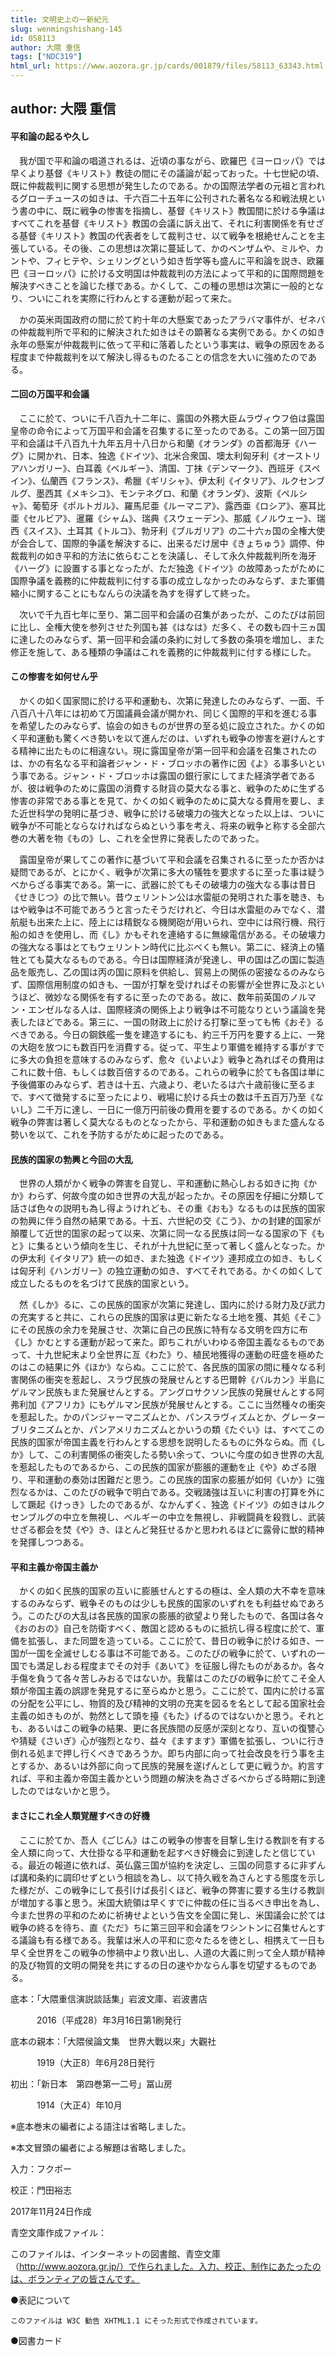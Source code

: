 ```yaml
---
title: 文明史上の一新紀元
slug: wenmingshishang-145
id: 058113
author: 大隈 重信
tags: ["NDC319"]
html_url: https://www.aozora.gr.jp/cards/001879/files/58113_63343.html
---
```


## author: 大隈 重信

#### 平和論の起るや久し


　我が国で平和論の唱道されるは、近頃の事ながら、欧羅巴《ヨーロッパ》では早くより基督《キリスト》教徒の間にその議論が起っておった。十七世紀の頃、既に仲裁裁判に関する思想が発生したのである。かの国際法学者の元祖と言われるグローチュースの如きは、千六百二十五年に公刊された著名なる和戦法規という書の中に、既に戦争の惨害を指摘し、基督《キリスト》教国間に於ける争議はすべてこれを基督《キリスト》教国の会議に訴え出て、それに利害関係を有せざる基督《キリスト》教国の代表者をして裁判させ、以て戦争を根絶せんことを主張している。その後、この思想は次第に蔓延して、かのベンザムや、ミルや、カントや、フィヒテや、シェリングという如き哲学等も盛んに平和論を説き、欧羅巴《ヨーロッパ》に於ける文明国は仲裁裁判の方法によって平和的に国際問題を解決すべきことを論じた様である。かくして、この種の思想は次第に一般的となり、ついにこれを実際に行わんとする運動が起って来た。

　かの英米両国政府の間に於て約十年の大懸案であったアラバマ事件が、ゼネバの仲裁裁判所で平和的に解決された如きはその顕著なる実例である。かくの如き永年の懸案が仲裁裁判に依って平和に落着したという事実は、戦争の原因をある程度まで仲裁裁判を以て解決し得るものたることの信念を大いに強めたのである。



#### 二回の万国平和会議


　ここに於て、ついに千八百九十二年に、露国の外務大臣ムラヴィウフ伯は露国皇帝の命令によって万国平和会議を召集するに至ったのである。この第一回万国平和会議は千八百九十九年五月十八日から和蘭《オランダ》の首都海牙《ハーグ》に開かれ、日本、独逸《ドイツ》、北米合衆国、墺太利匈牙利《オーストリアハンガリー》、白耳義《ベルギー》、清国、丁抹《デンマーク》、西班牙《スペイン》、仏蘭西《フランス》、希臘《ギリシャ》、伊太利《イタリア》、ルクセンブルグ、墨西其《メキシコ》、モンテネグロ、和蘭《オランダ》、波斯《ペルシャ》、葡萄牙《ポルトガル》、羅馬尼亜《ルーマニア》、露西亜《ロシア》、塞耳比亜《セルビア》、暹羅《シャム》、瑞典《スウェーデン》、那威《ノルウェー》、瑞西《スイス》、土耳其《トルコ》、勃牙利《ブルガリア》の二十六ヵ国の全権大使が会合して、国際的争議を解決するに、出来るだけ居中《きょちゅう》調停、仲裁裁判の如き平和的方法に依らむことを決議し、そして永久仲裁裁判所を海牙《ハーグ》に設置する事となったが、ただ独逸《ドイツ》の故障あったがために国際争議を義務的に仲裁裁判に付する事の成立しなかったのみならず、また軍備縮小に関することにもなんらの決議を為すを得ずして終った。

　次いで千九百七年に至り、第二回平和会議の召集があったが、このたびは前回に比し、全権大使を参列させた列国も甚《はなは》だ多く、その数も四十三ヵ国に達したのみならず、第一回平和会議の条約に対して多数の条項を増加し、また修正を施して、ある種類の争議はこれを義務的に仲裁裁判に付する様にした。



#### この惨害を如何せん乎


　かくの如く国家間に於ける平和運動も、次第に発達したのみならず、一面、千八百八十八年には初めて万国議員会議が開かれ、同じく国際的平和を進むる事を希望したのみならず、協会の如きものが世界の至る処に設立された。かくの如く平和運動も驚くべき勢いを以て進んだのは、いずれも戦争の惨害を避けんとする精神に出たものに相違ない。現に露国皇帝が第一回平和会議を召集されたのは、かの有名なる平和論者ジャン・ド・ブロッホの著作に因《よ》る事多いという事である。ジャン・ド・ブロッホは露国の銀行家にしてまた経済学者であるが、彼は戦争のために露国の消費する財貨の莫大なる事と、戦争のために生ずる惨害の非常である事とを見て、かくの如く戦争のために莫大なる費用を要し、また近世科学の発明に基づき、戦争に於ける破壊力の強大となった以上は、ついに戦争が不可能とならなければならぬという事を考え、将来の戦争と称する全部六巻の大著を物《もの》し、これを全世界に発表したのであった。

　露国皇帝が果してこの著作に基づいて平和会議を召集されるに至ったか否かは疑問であるが、とにかく、戦争が次第に多大の犠牲を要求するに至った事は疑うべからざる事実である。第一に、武器に於てもその破壊力の強大なる事は昔日《せきじつ》の比で無い。昔ウェリントン公は水雷艇の発明された事を聴き、もはや戦争は不可能であろうと言ったそうだけれど、今日は水雷艇のみでなく、潜航艇も出来た上に、陸上には精鋭なる機関砲が用いられ、空中には飛行機、飛行船の如きを使用し、而《し》かもそれを連絡するに無線電信がある。その破壊力の強大なる事はとてもウェリントン時代に比ぶべくも無い。第二に、経済上の犠牲とても莫大なるものである。今日は国際経済が発達し、甲の国は乙の国に製造品を販売し、乙の国は丙の国に原料を供給し、貿易上の関係の密接なるのみならず、国際信用制度の如きも、一国が打撃を受ければその影響が全世界に及ぶというほど、微妙なる関係を有するに至ったのである。故に、数年前英国のノルマン・エンゼルなる人は、国際経済の関係上より戦争は不可能なりという議論を発表したほどである。第三に、一国の財政上に於ける打撃に至っても怖《おそ》るべきである。今日の鋼鉄艦一隻を建造するにも、約三千万円を要する上に、一発の大砲を放つにも数百円を消費する。従って、平生より軍備を維持する事がすでに多大の負担を意味するのみならず、愈々《いよいよ》戦争と為ればその費用はこれに数十倍、もしくは数百倍するのである。これらの戦争に於ても各国は単に予後備軍のみならず、若きは十五、六歳より、老いたるは六十歳前後に至るまで、すべて徴発するに至ったにより、戦場に於ける兵士の数は千五百万乃至《ないし》二千万に達し、一日に一億万円前後の費用を要するのである。かくの如く戦争の弊害は著しく莫大なるものとなったから、平和運動の如きもまた盛んなる勢いを以て、これを予防するがために起ったのである。



#### 民族的国家の勃興と今回の大乱


　世界の人類がかく戦争の弊害を自覚し、平和運動に熱心しおる如きに拘《かか》わらず、何故今度の如き世界の大乱が起ったか。その原因を仔細に分類して話さば色々の説明も為し得ようけれども、その重《おも》なるものは民族的国家の勃興に伴う自然の結果である。十五、六世紀の交《こう》、かの封建的国家が顛覆して近世的国家の起って以来、次第に同一なる民族は同一なる国家の下《もと》に集るという傾向を生じ、それが十九世紀に至って著しく盛んとなった。かの伊太利《イタリア》統一の如き、また独逸《ドイツ》連邦成立の如き、もしくは匈牙利《ハンガリー》の独立運動の如き、すべてそれである。かくの如くして成立したるものを名づけて民族的国家という。

　然《しか》るに、この民族的国家が次第に発達し、国内に於ける財力及び武力の充実すると共に、これらの民族的国家は更に新たなる土地を獲、其処《そこ》にその民族の余力を発展させ、次第に自己の民族に特有なる文明を四方に布《し》かむとする運動が起って来た。即ちこれがいわゆる帝国主義なるものであって、十九世紀末より全世界に亙《わた》り、植民地獲得の運動の旺盛を極めたのはこの結果に外《ほか》ならぬ。ここに於て、各民族的国家の間に種々なる利害関係の衝突を惹起し、スラヴ民族の発展せんとする巴爾幹《バルカン》半島にゲルマン民族もまた発展せんとする。アングロサクソン民族の発展せんとする阿弗利加《アフリカ》にもゲルマン民族が発展せんとする。ここに当然種々の衝突を惹起した。かのパンジャーマニズムとか、パンスラヴィズムとか、グレーターブリタニズムとか、パンアメリカニズムとかいうの類《たぐい》は、すべてこの民族的国家が帝国主義を行わんとする思想を説明したるものに外ならぬ。而《しか》して、この利害関係の衝突したる勢い余って、ついに今度の如き世界の大乱を惹起したものであるから、この民族的国家が膨脹的運動を止《や》めざる限り、平和運動の奏効は困難だと思う。この民族的国家の膨脹が如何《いか》に強烈なるかは、このたびの戦争で明白である。交戦諸強は互いに利害の打算を外にして蹶起《けっき》したのであるが、なかんずく、独逸《ドイツ》の如きはルクセンブルグの中立を無視し、ベルギーの中立を無視し、非戦闘員を殺戮し、武装せざる都会を焚《や》き、ほとんど発狂せるかと思われるほどに露骨に獣的精神を発揮しつつある。



#### 平和主義か帝国主義か


　かくの如く民族的国家の互いに膨脹せんとするの極は、全人類の大不幸を意味するのみならず、戦争そのものは少しも民族的国家のいずれをも利益せぬであろう。このたびの大乱は各民族的国家の膨脹的欲望より発したもので、各国は各々《おのおの》自己を防衛すべく、敵国と認めるものに抵抗し得る程度に於て、軍備を拡張し、また同盟を造っている。ここに於て、昔日の戦争に於ける如き、一国が一国を全滅せしむる事は不可能である。このたびの戦争に於て、いずれの一国でも満足しおる程度までその対手《あいて》を征服し得たものがあるか。各々手傷を負うて各々苦しみおるではないか。我輩はこのたびの戦争に於てこそ全人類が帝国主義の誤謬を発見するに至らぬかと思う。ここに於て、国内に於ける富の分配を公平にし、物質的及び精神的文明の充実を図るを名として起る国家社会主義の如きものが、勃然として頭を擡《もた》げるのではないかと思う。それとも、あるいはこの戦争の結果、更に各民族間の反感が深刻となり、互いの復讐心や猜疑《さいぎ》心が強烈となり、益々《ますます》軍備を拡張し、ついに行き倒れる処まで押し行くべきであろうか。即ち内部に向って社会改良を行う事を主とするか、あるいは外部に向って民族的発展を遂げんとして更に戦うか。約言すれば、平和主義か帝国主義かという問題の解決を為さざるべからざる時期に到達したのではないかと思う。



#### まさにこれ全人類覚醒すべきの好機


　ここに於てか、吾人《ごじん》はこの戦争の惨害を目撃し生ける教訓を有する全人類に向って、大仕掛なる平和運動を起すべき好機会に到達したと信じている。最近の報道に依れば、英仏露三国が協約を決定し、三国の同意するに非ずんば講和条約に調印せずという相談を為し、以て持久戦を為さんとする態度を示した様だが、この戦争にして長引けば長引くほど、戦争の弊害に要する生ける教訓が増加する事と思う。米国大統領は早くすでに仲裁の任に当るべき申出を為し、今また世界の平和のために祈祷せよという告文を全国に発し、米国議会に於ては戦争の終るを待ち、直《ただ》ちに第三回平和会議をワシントンに召集せんとする議論も有る様である。我輩は米人の平和に恋々たるを徳とし、相携えて一日も早く全世界をこの戦争の惨禍中より救い出し、人道の大義に則って全人類が精神的及び物質的文明の開発を共にするの日の速やかならん事を切望するものである。













底本：「大隈重信演説談話集」岩波文庫、岩波書店

　　　2016（平成28）年3月16日第1刷発行

底本の親本：「大隈侯論文集　世界大戰以來」大觀社

　　　1919（大正8）年6月28日発行

初出：「新日本　第四巻第一二号」冨山房

　　　1914（大正4）年10月

※底本巻末の編者による語注は省略しました。

※本文冒頭の編者による解題は省略しました。

入力：フクポー

校正：門田裕志

2017年11月24日作成

青空文庫作成ファイル：

このファイルは、インターネットの図書館、青空文庫（http://www.aozora.gr.jp/）で作られました。入力、校正、制作にあたったのは、ボランティアの皆さんです。











●表記について


	このファイルは W3C 勧告 XHTML1.1 にそった形式で作成されています。







●図書カード